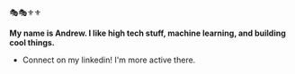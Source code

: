 🎭🎭⚜️⚜️

**My name is Andrew. I like high tech stuff, machine learning, and building cool things.**
  
- Connect on my linkedin! I'm more active there.
  
  
